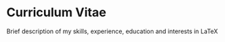 Curriculum Vitae
================

Brief description of my skills, experience, education and interests in LaTeX
